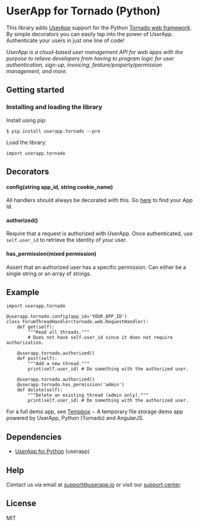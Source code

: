 # UserApp for Tornado (Python)

This library adds [UserApp](https://www.userapp.io/) support for the Python [Tornado web framework](http://www.tornadoweb.org/en/stable/). By simple decorators you can easily tap into the power of UserApp. Authenticate your users in just one line of code!

*UserApp is a cloud-based user management API for web apps with the purpose to relieve developers from having to program logic for user authentication, sign-up, invoicing, feature/property/permission management, and more.*

## Getting started

### Installing and loading the library

Install using pip:

    $ pip install userapp.tornado --pre

Load the library:

    import userapp.tornado
    
## Decorators

#### config(string app_id, string cookie_name)

All handlers should always be decorated with this. Go [here](https://help.userapp.io/customer/portal/articles/1322336-how-do-i-find-my-app-id-) to find your App Id.

#### authorized()

Require that a request is authorized with UserApp. Once authenticated, use `self.user_id` to retrieve the identity of your user.

#### has_permission(mixed permission)

Assert that an authorized user has a specific permission. Can either be a single string or an array of strings.

## Example

    import userapp.tornado

    @userapp.tornado.config(app_id='YOUR_APP_ID')
    class ForumThreadHandler(tornado.web.RequestHandler):
        def get(self):
            """Read all threads."""
            # Does not have self.user_id since it does not require authorization.
            
        @userapp.tornado.authorized()
        def post(self):
            """Add a new thread."""
            print(self.user_id) # Do something with the authorized user.
            
        @userapp.tornado.authorized()
        @userapp.tornado.has_permission('admin')
        def delete(self):
            """Delete an existing thread (admin only)."""
            print(self.user_id) # Do something with the authorized user.

For a full demo app, see [Tempbox](https://github.com/userapp-io/tempbox-python-angularjs) − A temporary file storage demo app powered by UserApp, Python (Tornado) and AngularJS.

## Dependencies

* [UserApp for Python](https://github.com/userapp-io/userapp-python) (userapp)

## Help

Contact us via email at support@userapp.io or visit our [support center](https://help.userapp.io).

## License

MIT
